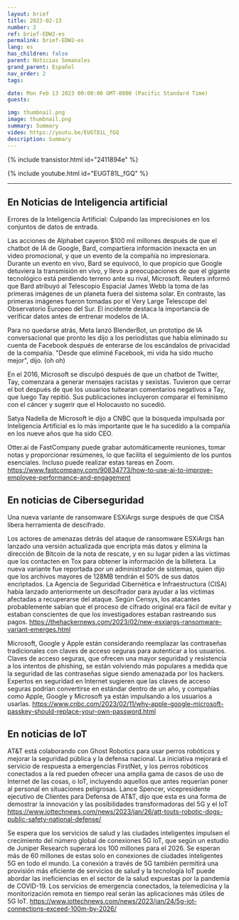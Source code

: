 ```yaml
---
layout: brief
title: 2023-02-13
number: 2
ref: brief-EDW2-es
permalink: brief-EDW2-es
lang: es
has_children: false
parent: Noticias Semanales
grand_parent: Español
nav_order: 2
tags:

date: Mon Feb 13 2023 00:00:00 GMT-0800 (Pacific Standard Time)
guests:

img: thumbnail.png
image: thumbnail.png
summary: Summary
video: https://youtu.be/EUGT81L_fGQ
description: Summary
---
```



{% include transistor.html id="2411894e" %}



{% include youtube.html id="EUGT81L_fGQ" %}


---

## En Noticias de Inteligencia artificial

Errores de la Inteligencia Artificial: Culpando las imprecisiones en los conjuntos de datos de entrada.

Las acciones de Alphabet cayeron $100 mil millones después de que el chatbot de IA de Google, Bard, compartiera información inexacta en un video promocional, y que un evento de la compañía no impresionara. Durante un evento en vivo, Bard se equivocó, lo que propicio que Google detuviera la transmisión en vivo, y llevo a preocupaciones de que el gigante tecnológico está perdiendo terreno ante su rival, Microsoft. Reuters informó que Bard atribuyó al Telescopio Espacial James Webb la toma de las primeras imágenes de un planeta fuera del sistema solar. En contraste, las primeras imágenes fueron tomadas por el Very Large Telescope del Observatorio Europeo del Sur. El incidente destaca la importancia de verificar datos antes de entrenar modelos de IA.

Para no quedarse atrás, Meta lanzó BlenderBot, un prototipo de IA conversacional que pronto les dijo a los periodistas que había eliminado su cuenta de Facebook después de enterarse de los escándalos de privacidad de la compañía. "Desde que eliminé Facebook, mi vida ha sido mucho mejor", dijo. (oh oh)

En el 2016, Microsoft se disculpó después de que un chatbot de Twitter, Tay, comenzara a generar mensajes racistas y sexistas. Tuvieron que cerrar el bot después de que los usuarios tuitearan comentarios negativos a Tay, que luego Tay repitió. Sus publicaciones incluyeron comparar el feminismo con el cáncer y sugerir que el Holocausto no sucedió.

Satya Nadella de Microsoft le dijo a CNBC que la búsqueda impulsada por Inteligencia Artificial es lo más importante que le ha sucedido a la compañía en los nueve años que ha sido CEO.

Otter.ai de FastCompany puede grabar automáticamente reuniones, tomar notas y proporcionar resúmenes, lo que facilita el seguimiento de los puntos esenciales. Incluso puede realizar estas tareas en Zoom. https://www.fastcompany.com/90834773/how-to-use-ai-to-improve-employee-performance-and-engagement

## En noticias de Ciberseguridad

Una nueva variante de ransomware ESXiArgs surge después de que CISA libera herramienta de descifrado.

Los actores de amenazas detrás del ataque de ransomware ESXiArgs han lanzado una versión actualizada que encripta más datos y elimina la dirección de Bitcoin de la nota de rescate, y en su lugar piden a las víctimas que los contacten en Tox para obtener la información de la billetera. La nueva variante fue reportada por un administrador de sistemas, quien dijo que los archivos mayores de 128MB tendrán el 50% de sus datos encriptados. La Agencia de Seguridad Cibernética e Infraestructura (CISA) había lanzado anteriormente un descifrador para ayudar a las víctimas afectadas a recuperarse del ataque. Según Censys, los atacantes probablemente sabían que el proceso de cifrado original era fácil de evitar y estaban conscientes de que los investigadores estaban rastreando sus pagos. https://thehackernews.com/2023/02/new-esxiargs-ransomware-variant-emerges.html

Microsoft, Google y Apple están considerando reemplazar las contraseñas tradicionales con claves de acceso seguras para autenticar a los usuarios. Claves de acceso seguras, que ofrecen una mayor seguridad y resistencia a los intentos de phishing, se están volviendo más populares a medida que la seguridad de las contraseñas sigue siendo amenazada por los hackers. Expertos en seguridad en Internet sugieren que las claves de acceso seguras podrían convertirse en estándar dentro de un año, y compañías como Apple, Google y Microsoft ya están impulsando a los usuarios a usarlas. https://www.cnbc.com/2023/02/11/why-apple-google-microsoft-passkey-should-replace-your-own-password.html

## En noticias de IoT

AT&T está colaborando con Ghost Robotics para usar perros robóticos y mejorar la seguridad pública y la defensa nacional. La iniciativa mejorará el servicio de respuesta a emergencias FirstNet, y los perros robóticos conectados a la red pueden ofrecer una amplia gama de casos de uso de Internet de las cosas, o IoT, incluyendo aquellos que antes requerían poner al personal en situaciones peligrosas. Lance Spencer, vicepresidente ejecutivo de Clientes para Defensa de AT&T, dijo que esta es una forma de demostrar la innovación y las posibilidades transformadoras del 5G y el IoT https://www.iottechnews.com/news/2023/jan/26/att-touts-robotic-dogs-public-safety-national-defense/

Se espera que los servicios de salud y las ciudades inteligentes impulsen el crecimiento del número global de conexiones 5G IoT, que según un estudio de Juniper Research superará los 100 millones para el 2026. Se esperan más de 60 millones de estas solo en conexiones de ciudades inteligentes 5G en todo el mundo. La conexión a través de 5G también permitirá una provisión más eficiente de servicios de salud y la tecnología IoT puede abordar las ineficiencias en el sector de la salud expuestas por la pandemia de COVID-19. Los servicios de emergencia conectados, la telemedicina y la monitorización remota en tiempo real serán las aplicaciones más útiles de 5G IoT. https://www.iottechnews.com/news/2023/jan/24/5g-iot-connections-exceed-100m-by-2026/ 

